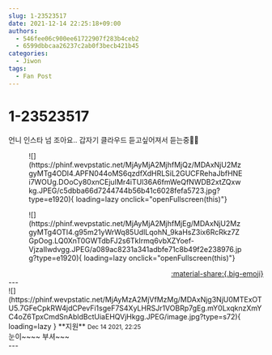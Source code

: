 ```yaml
---
slug: 1-23523517
date: 2021-12-14 22:25:18+09:00
authors:
  - 546fee06c900ee61722907f283b4ceb2
  - 6599dbbcaa26237c2ab0f3becb421b45
categories:
  - Jiwon
tags:
  - Fan Post
---
```


# 1-23523517

<div class="post-container" markdown="1">
<div class="content-container md-sidebar__scrollwrap" markdown="1">

언니 인스타 넘 조아요.. 갑자기 클라우드 듣고싶어져서 듣는중🥲💙
<figure markdown="1">
![](https://phinf.wevpstatic.net/MjAyMjA2MjhfMjQz/MDAxNjU2MzgyMTg4ODI4.APFN044oMS6qzdfXdHRLSiL2GUCFRehaJbfHNEi7WOUg.DOoCy80xnCEjuIMr4iTUl36A6fmWeQfNWDB2xtZQxwkg.JPEG/c5dbba66d7244744b56b41c6028fefa5723.jpg?type=e1920){ loading=lazy onclick="openFullscreen(this)"}
</figure>

<figure markdown="1">
![](https://phinf.wevpstatic.net/MjAyMjA2MjhfMjEg/MDAxNjU2MzgyMTg4OTI4.g95m21yWrWq85UdlLqohN_9kaHsZ3ix6RcRkz7ZGpOog.LQ0XnT0GWTdbFJ2s6TkIrmq6vbXZYoef-VjzaIIwdvgg.JPEG/a089ac8231a341adbfe71c8b49f2e238976.jpg?type=e1920){ loading=lazy onclick="openFullscreen(this)"}
</figure>


</div>
</div>

<div style="text-align: right;" markdown="1">
<a href="https://weverse.io/fromis9/fanpost/1-23523517" style="text-align: right;">:material-share:{.big-emoji}</a>
</div>
---

<div class="comments-container md-sidebar__scrollwrap" markdown="1">
<div class="comment" markdown="1">
<div class='id-container' markdown="1">
![](https://phinf.wevpstatic.net/MjAyMzA2MjVfMzMg/MDAxNjg3NjU0MTExOTU5.7GFeCpkRW4jdCPevFi1sgeF7S4XyLHRSJr1VOBRp7gEg.mY0LxqknzXmYC4oZ6TpxCmdSnAbldBctUiaEHQVjHkgg.JPEG/image.jpg?type=s72){ loading=lazy }
**<span class="artist">지원</span>** <small>Dec 14 2021, 22:25</small><br>
</div>
<div class='comment-body' markdown="1">
눈이~~~~ 부셔~~~
</div>
</div>
</div>
---
